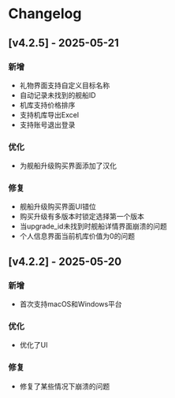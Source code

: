 # Changelog

## [v4.2.5] - 2025-05-21

### 新增
- 礼物界面支持自定义目标名称
- 自动记录未找到的舰船ID
- 机库支持价格排序
- 支持机库导出Excel
- 支持账号退出登录

### 优化
- 为舰船升级购买界面添加了汉化

### 修复
- 舰船升级购买界面UI错位
- 购买升级有多版本时锁定选择第一个版本
- 当upgrade_id未找到时舰船详情界面崩溃的问题
- 个人信息界面当前机库价值为0的问题

## [v4.2.2] - 2025-05-20

### 新增
- 首次支持macOS和Windows平台

### 优化
- 优化了UI

### 修复
- 修复了某些情况下崩溃的问题